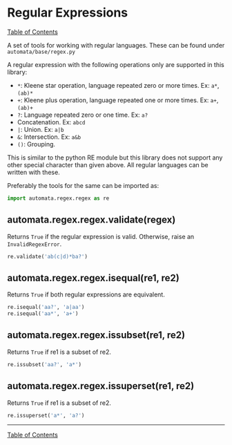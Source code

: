# Regular Expressions

[Table of Contents](index.md)

A set of tools for working with regular languages. These can be found under
`automata/base/regex.py`

A regular expression with the following operations only are supported in this library:

- `*`: Kleene star operation, language repeated zero or more times. Ex: `a*`,`(ab)*`
- `+`: Kleene plus operation, language repeated one or more times. Ex: `a+`,`(ab)+`
- `?`: Language repeated zero or one time. Ex: `a?`
- Concatenation. Ex: `abcd`
- `|`: Union. Ex: `a|b`
- `&`: Intersection. Ex: `a&b`
- `()`: Grouping.

This is similar to the python RE module but this library does not support any other
special character than given above. All regular languages can be written with these.

Preferably the tools for the same can be imported as:

```python
import automata.regex.regex as re
```

## automata.regex.regex.validate(regex)

Returns `True` if the regular expression is valid. Otherwise, raise an
`InvalidRegexError`.

```python
re.validate('ab(c|d)*ba?')
```

## automata.regex.regex.isequal(re1, re2)

Returns `True` if both regular expressions are equivalent.

```python
re.isequal('aa?', 'a|aa')
re.isequal('aa*', 'a+')
```

## automata.regex.regex.issubset(re1, re2)

Returns `True` if re1 is a subset of re2.

```python
re.issubset('aa?', 'a*')
```

## automata.regex.regex.issuperset(re1, re2)

Returns `True` if re1 is a subset of re2.

```python
re.issuperset('a*', 'a?')
```

------

[Table of Contents](index.md)
